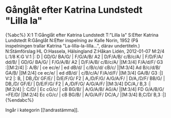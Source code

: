 # Gånglåt efter Katrina Lundstedt "Lilla la"

{%abc%}
X:1
T:Gånglåt efter Katrina Lundstedt
T:"Lilla la"
S:Efter Katrina Lundstedt
R:Gånglåt
N:Efter inspelning av Kalle Norin, 1952 (På inspelningen trallar Katrina "La-lilla-la-lilla...", därav undertiteln.)
N:Stämförslag HL
O:Hassela, Hälsingland
Z:Håkan Lidén, 2012-01-07
M:2/4
L:1/8
K:G
V:1
|: D | GD/G/ BA/G/ | F/G/A/B/ A2 | D/F/A/B/ c/B/c/A/ | F/D/F/A/ dd/B/ | 
GD/G/ BA/G/ | F/G/A/B/ A2 | D/F/A/B/ c/B/c/A/ |[M:3/4] F/A/d/F/ G3 :|[M:2/4]
|: A/B/ | ce ec/e/ | ed dB/d/ | c/B/c/d/ cB/c/ |[M:3/4] Ad B/c/d/B/ GA/B/ |[M:2/4]
ce ec/e/ | ed dB/d/ | c/B/c/A/ F/A/d/F/ |[M:3/4] GA/B/ G3 :|]
V:2
|: B, | DB,/D/ GF/E/ | D/E/F/G/ F2 | A,/D/F/G/ A/G/A/F/ | D/A,/D/F/ BB/G/ |
DB,/D/ GF/E/ | D/E/F/G/ F2 | A,/D/F/G/ A/G/A/F/ |[M:3/4] DC/A,/ B,3 :|[M:2/4]
|: C/D/ | Ec cG/c/ | cB BG/B/ | A/G/A/B/ AG/A/ |[M:3/4] FD G/A/B/G/ =FE/D/ |[M:2/4] 
Ec cG/c/ | cB BG/B/ | A/G/A/F/ DC/A,/ |[M:3/4] B,C/D/ B,3 :|]
{%endabc%}

Ingår i kategorin [[!andrastämma]].

